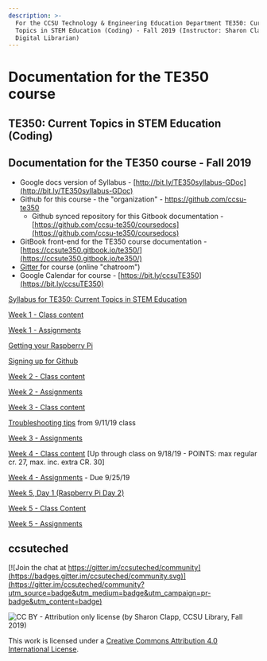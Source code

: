 ```yaml
---
description: >-
  For the CCSU Technology & Engineering Education Department TE350: Current
  Topics in STEM Education (Coding) - Fall 2019 (Instructor: Sharon Clapp,
  Digital Librarian)
---
```


# Documentation for the TE350 course

## **TE350: Current Topics in STEM Education \(Coding\)**

## Documentation for the TE350 course - Fall 2019

* Google docs version of Syllabus - [http://bit.ly/TE350syllabus-GDoc](http://bit.ly/TE350syllabus-GDoc)
* Github for this course - the "organization" - [https://github.com/ccsu-te350 ](https://github.com/ccsu-te350%20)
  * Github synced repository for this Gitbook documentation - [https://github.com/ccsu-te350/coursedocs](https://github.com/ccsu-te350/coursedocs)
* GitBook front-end for the TE350 course documentation - [https://ccsute350.gitbook.io/te350/](https://ccsute350.gitbook.io/te350/)
* [Gitter ](https://gitter.im/ccsuteched/community?utm_source=share-link&utm_medium=link&utm_campaign=share-link)for course \(online "chatroom"\)
* Google Calendar for course - [https://bit.ly/ccsuTE350](https://bit.ly/ccsuTE350)

[Syllabus for TE350: Current Topics in STEM Education](https://app.gitbook.com/@ccsute350/s/te350/~/edit/drafts/-LnJtAnvb1e3Kl7NhZAK/syllabus)

[Week 1 - Class content](https://app.gitbook.com/@ccsute350/s/te350/~/edit/drafts/-LnJtAnvb1e3Kl7NhZAK/week-1-class)

[Week 1 - Assignments](https://app.gitbook.com/@ccsute350/s/te350/~/edit/drafts/-LnJtAnvb1e3Kl7NhZAK/week-1-assignments)

[Getting your Raspberry Pi](https://app.gitbook.com/@ccsute350/s/te350/~/edit/drafts/-LnK6ZVpstDFP1Jpa-P-/week-1-assignments/getting-your-raspberry-pi)

[Signing up for Github](https://app.gitbook.com/@ccsute350/s/te350/~/edit/drafts/-LnJtAnvb1e3Kl7NhZAK/week-1-assignments/signing-up-for-github)

[Week 2 - Class content](week-2-in-class.md)

[Week 2 - Assignments](week-2-assignments.md)

[Week 3 - Class content](week-3-class-content/)

[Troubleshooting tips](week-3-class-content/troubleshooting-tips.md) from 9/11/19 class

[Week 3 - Assignments](week-3-assignments.md)

[Week 4 - Class content](week-4-class-content.md) \[Up through class on 9/18/19 - POINTS: max regular cr. 27, max. inc. extra CR. 30\]

[Week 4 - Assignments](week-4-assignments/) - Due 9/25/19

[Week 5, Day 1 \(Raspberry Pi Day 2\)](https://docs.google.com/presentation/d/11KHErfUbqOJbLPhToZeOWOeYjryDSgxqQP2exr2reS8/edit?usp=sharing)

[Week 5 - Class Content](week-5-class-content.md)

[Week 5 - Assignments](week-5-assignments.md)



## ccsuteched

[![Join the chat at https://gitter.im/ccsuteched/community](https://badges.gitter.im/ccsuteched/community.svg)](https://gitter.im/ccsuteched/community?utm_source=badge&utm_medium=badge&utm_campaign=pr-badge&utm_content=badge)

![CC BY - Attribution only license \(by Sharon Clapp, CCSU Library, Fall 2019\)](.gitbook/assets/cc-by-88x31.png)

  
This work is licensed under a [Creative Commons Attribution 4.0 International License](http://creativecommons.org/licenses/by/4.0/).


